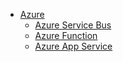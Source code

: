 - [Azure](Azure.md)
  - [Azure Service Bus](azure-service-bus.md)
  - [Azure Function](azure-function.md)
  - [Azure App Service](azure-app-service.md)